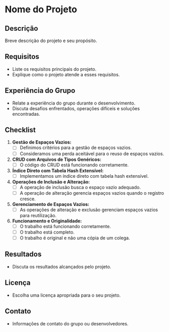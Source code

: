 # Nome do Projeto

## Descrição
Breve descrição do projeto e seu propósito.

## Requisitos
- Liste os requisitos principais do projeto.
- Explique como o projeto atende a esses requisitos.

## Experiência do Grupo
- Relate a experiência do grupo durante o desenvolvimento.
- Discuta desafios enfrentados, operações difíceis e soluções encontradas.

## Checklist

1. **Gestão de Espaços Vazios:**
   - [ ] Definimos critérios para a gestão de espaços vazios.
   - [ ] Consideramos uma perda aceitável para o reuso de espaços vazios.

2. **CRUD com Arquivos de Tipos Genéricos:**
   - [ ] O código do CRUD está funcionando corretamente.

3. **Índice Direto com Tabela Hash Extensível:**
   - [ ] Implementamos um índice direto com tabela hash extensível.

4. **Operações de Inclusão e Alteração:**
   - [ ] A operação de inclusão busca o espaço vazio adequado.
   - [ ] A operação de alteração gerencia espaços vazios quando o registro cresce.

5. **Gerenciamento de Espaços Vazios:**
   - [ ] As operações de alteração e exclusão gerenciam espaços vazios para reutilização.

6. **Funcionamento e Originalidade:**
   - [ ] O trabalho está funcionando corretamente.
   - [ ] O trabalho está completo.
   - [ ] O trabalho é original e não uma cópia de um colega.

## Resultados
- Discuta os resultados alcançados pelo projeto.

## Licença
- Escolha uma licença apropriada para o seu projeto.

## Contato
- Informações de contato do grupo ou desenvolvedores.